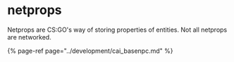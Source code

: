 # netprops

Netprops are CS:GO's way of storing properties of entities. Not all netprops are networked.

{% page-ref page="../development/cai\_basenpc.md" %}
